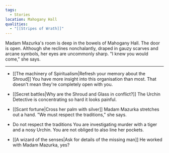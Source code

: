 ```yaml
---
tags:
  - Stories
location: Mahogany Hall
qualities:
  - "[[Stripes of Wrath]]"
---
```

Madam Mazurka's room is deep in the bowels of Mahogany Hall. The door is open. Although she reclines nonchalantly, draped in gauzy scarves and arcane symbols, her eyes are uncommonly sharp. "I knew you would come," she says.

---

- [[The machinery of Spiritualism|Refresh your memory about the Shroud]]
	You have more insight into this organisation than most. That doesn't mean they're completely open with you.

- [[Secret battles|Why are the Shroud and Glass in conflict?]]
	The Urchin Detective is concentrating so hard it looks painful.

- [[Scant fortune|Cross her palm with silver]]
	Madam Mazurka stretches out a hand. "We must respect the traditions," she says.

- Do not respect the traditions
	You are investigating murder with a tiger and a nosy Urchin. You are not obliged to also line her pockets.
- [[A wizard of the senses|Ask for details of the missing man]]
	He worked with Madam Mazurka, yes?